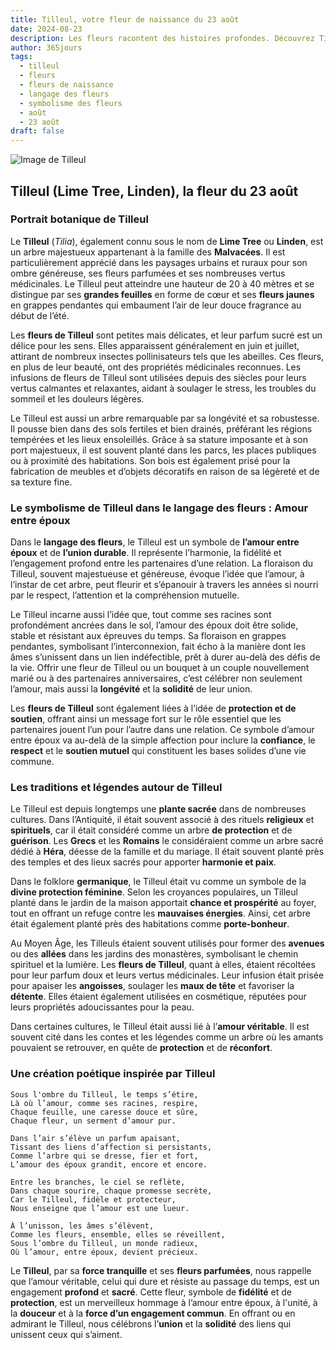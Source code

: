 ```yaml
---
title: Tilleul, votre fleur de naissance du 23 août
date: 2024-08-23
description: Les fleurs racontent des histoires profondes. Découvrez Tilleul, votre fleur de naissance du 23 août, ses symboles et récits fascinants. Plongez dans sa signification et son langage unique dans l'art floral.
author: 365jours
tags:
  - tilleul
  - fleurs
  - fleurs de naissance
  - langage des fleurs
  - symbolisme des fleurs
  - août
  - 23 août
draft: false
---
```



![Image de Tilleul](https://cdn.pixabay.com/photo/2020/06/28/18/30/linde-5350285_1280.jpg#center)


## Tilleul (Lime Tree, Linden), la fleur du 23 août

### Portrait botanique de Tilleul

Le **Tilleul** (_Tilia_), également connu sous le nom de **Lime Tree** ou **Linden**, est un arbre majestueux appartenant à la famille des **Malvacées**. Il est particulièrement apprécié dans les paysages urbains et ruraux pour son ombre généreuse, ses fleurs parfumées et ses nombreuses vertus médicinales. Le Tilleul peut atteindre une hauteur de 20 à 40 mètres et se distingue par ses **grandes feuilles** en forme de cœur et ses **fleurs jaunes** en grappes pendantes qui embaument l’air de leur douce fragrance au début de l’été.

Les **fleurs de Tilleul** sont petites mais délicates, et leur parfum sucré est un délice pour les sens. Elles apparaissent généralement en juin et juillet, attirant de nombreux insectes pollinisateurs tels que les abeilles. Ces fleurs, en plus de leur beauté, ont des propriétés médicinales reconnues. Les infusions de fleurs de Tilleul sont utilisées depuis des siècles pour leurs vertus calmantes et relaxantes, aidant à soulager le stress, les troubles du sommeil et les douleurs légères.

Le Tilleul est aussi un arbre remarquable par sa longévité et sa robustesse. Il pousse bien dans des sols fertiles et bien drainés, préférant les régions tempérées et les lieux ensoleillés. Grâce à sa stature imposante et à son port majestueux, il est souvent planté dans les parcs, les places publiques ou à proximité des habitations. Son bois est également prisé pour la fabrication de meubles et d’objets décoratifs en raison de sa légèreté et de sa texture fine.

### Le symbolisme de Tilleul dans le langage des fleurs : Amour entre époux

Dans le **langage des fleurs**, le Tilleul est un symbole de **l’amour entre époux** et de **l’union durable**. Il représente l’harmonie, la fidélité et l’engagement profond entre les partenaires d’une relation. La floraison du Tilleul, souvent majestueuse et généreuse, évoque l’idée que l’amour, à l’instar de cet arbre, peut fleurir et s’épanouir à travers les années si nourri par le respect, l’attention et la compréhension mutuelle.

Le Tilleul incarne aussi l’idée que, tout comme ses racines sont profondément ancrées dans le sol, l’amour des époux doit être solide, stable et résistant aux épreuves du temps. Sa floraison en grappes pendantes, symbolisant l’interconnexion, fait écho à la manière dont les âmes s’unissent dans un lien indéfectible, prêt à durer au-delà des défis de la vie. Offrir une fleur de Tilleul ou un bouquet à un couple nouvellement marié ou à des partenaires anniversaires, c’est célébrer non seulement l’amour, mais aussi la **longévité** et la **solidité** de leur union.

Les **fleurs de Tilleul** sont également liées à l’idée de **protection et de soutien**, offrant ainsi un message fort sur le rôle essentiel que les partenaires jouent l’un pour l’autre dans une relation. Ce symbole d’amour entre époux va au-delà de la simple affection pour inclure la **confiance**, le **respect** et le **soutien mutuel** qui constituent les bases solides d’une vie commune.

### Les traditions et légendes autour de Tilleul

Le Tilleul est depuis longtemps une **plante sacrée** dans de nombreuses cultures. Dans l’Antiquité, il était souvent associé à des rituels **religieux** et **spirituels**, car il était considéré comme un arbre **de protection** et de **guérison**. Les **Grecs** et les **Romains** le considéraient comme un arbre sacré dédié à **Héra**, déesse de la famille et du mariage. Il était souvent planté près des temples et des lieux sacrés pour apporter **harmonie et paix**.

Dans le folklore **germanique**, le Tilleul était vu comme un symbole de la **divine protection féminine**. Selon les croyances populaires, un Tilleul planté dans le jardin de la maison apportait **chance et prospérité** au foyer, tout en offrant un refuge contre les **mauvaises énergies**. Ainsi, cet arbre était également planté près des habitations comme **porte-bonheur**.

Au Moyen Âge, les Tilleuls étaient souvent utilisés pour former des **avenues** ou des **allées** dans les jardins des monastères, symbolisant le chemin spirituel et la lumière. Les **fleurs de Tilleul**, quant à elles, étaient récoltées pour leur parfum doux et leurs vertus médicinales. Leur infusion était prisée pour apaiser les **angoisses**, soulager les **maux de tête** et favoriser la **détente**. Elles étaient également utilisées en cosmétique, réputées pour leurs propriétés adoucissantes pour la peau.

Dans certaines cultures, le Tilleul était aussi lié à l’**amour véritable**. Il est souvent cité dans les contes et les légendes comme un arbre où les amants pouvaient se retrouver, en quête de **protection** et de **réconfort**.

### Une création poétique inspirée par Tilleul

```
Sous l'ombre du Tilleul, le temps s’étire,
Là où l’amour, comme ses racines, respire,
Chaque feuille, une caresse douce et sûre,
Chaque fleur, un serment d’amour pur.

Dans l’air s’élève un parfum apaisant,
Tissant des liens d’affection si persistants,
Comme l’arbre qui se dresse, fier et fort,
L’amour des époux grandit, encore et encore.

Entre les branches, le ciel se reflète,
Dans chaque sourire, chaque promesse secrète,
Car le Tilleul, fidèle et protecteur,
Nous enseigne que l’amour est une lueur.

À l’unisson, les âmes s’élèvent,
Comme les fleurs, ensemble, elles se réveillent,
Sous l’ombre du Tilleul, un monde radieux,
Où l’amour, entre époux, devient précieux.
```

Le **Tilleul**, par sa **force tranquille** et ses **fleurs parfumées**, nous rappelle que l’amour véritable, celui qui dure et résiste au passage du temps, est un engagement **profond** et **sacré**. Cette fleur, symbole de **fidélité** et de **protection**, est un merveilleux hommage à l’amour entre époux, à l'unité, à la **douceur** et à la **force d’un engagement commun**. En offrant ou en admirant le Tilleul, nous célébrons l’**union** et la **solidité** des liens qui unissent ceux qui s’aiment.

